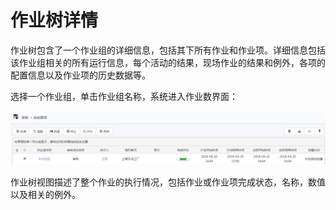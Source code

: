 # 作业树详情
作业树包含了一个作业组的详细信息，包括其下所有作业和作业项。详细信息包括该作业组相关的所有运行信息，每个活动的结果，现场作业的结果和例外，各项的配置信息以及作业项的历史数据等。

选择一个作业组，单击作业组名称，系统进入作业数界面：

![](./images/作业树详情1.png)

作业树视图描述了整个作业的执行情况，包括作业或作业项完成状态，名称，数值以及相关的例外。
